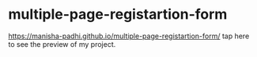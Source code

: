 # multiple-page-registartion-form
https://manisha-padhi.github.io/multiple-page-registartion-form/ tap here to see the preview of my project.
